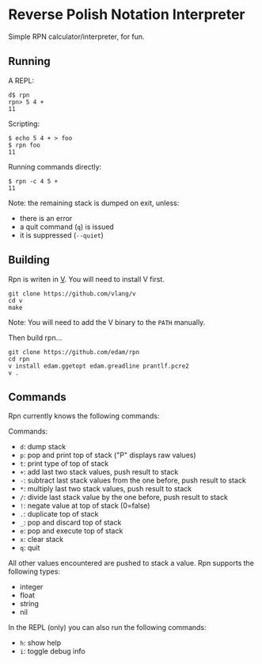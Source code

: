 Reverse Polish Notation Interpreter
====================

Simple RPN calculator/interpreter, for fun.

Running
-------

A REPL:

```
d$ rpn
rpn> 5 4 +
11
```

Scripting:

```
$ echo 5 4 + > foo
$ rpn foo
11
```

Running commands directly:

```
$ rpn -c 4 5 +
11
```

Note: the remaining stack is dumped on exit, unless:
* there is an error
* a quit command (`q`) is issued
* it is suppressed (`--quiet`)

Building
--------

Rpn is writen in [V](http://vlang.io).  You will need to install V first.

```
git clone https://github.com/vlang/v
cd v
make
```

Note: You will need to add the V binary to the `PATH` manually.

Then build rpn...

``` Shell
git clone https://github.com/edam/rpn
cd rpn
v install edam.ggetopt edam.greadline prantlf.pcre2
v .
```

Commands
--------

Rpn currently knows the following commands:

Commands:
* `d`: dump stack
* `p`: pop and print top of stack ("P" displays raw values)
* `t`: print type of top of stack
* `+`: add last two stack values, push result to stack
* `-`: subtract last stack values from the one before, push result to stack
* `*`: multiply last two stack values, push result to stack
* `/`: divide last stack value by the one before, push result to stack
* `!`: negate value at top of stack (0=false)
* `.`: duplicate top of stack
* `_`: pop and discard top of stack
* `e`: pop and execute top of stack
* `x`: clear stack
* `q`: quit

All other values encountered are pushed to stack a value.  Rpn supports the
following types:
* integer
* float
* string
* nil

In the REPL (only) you can also run the following commands:
* `h`: show help
* `i`: toggle debug info
